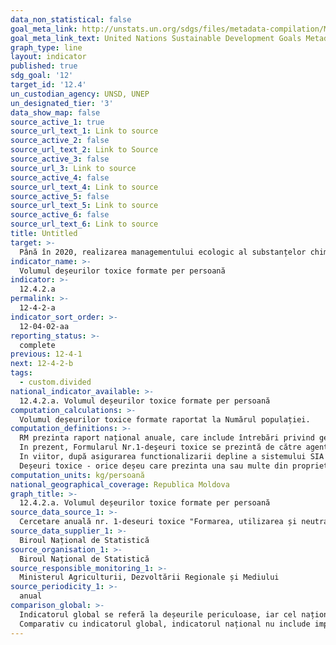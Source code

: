 ```yaml
---
data_non_statistical: false
goal_meta_link: http://unstats.un.org/sdgs/files/metadata-compilation/Metadata-Goal-12.pdf
goal_meta_link_text: United Nations Sustainable Development Goals Metadata (pdf 782kB)
graph_type: line
layout: indicator
published: true
sdg_goal: '12'
target_id: '12.4'
un_custodian_agency: UNSD, UNEP
un_designated_tier: '3'
data_show_map: false
source_active_1: true
source_url_text_1: Link to source
source_active_2: false
source_url_text_2: Link to Source
source_active_3: false
source_url_3: Link to source
source_active_4: false
source_url_text_4: Link to source
source_active_5: false
source_url_text_5: Link to source
source_active_6: false
source_url_text_6: Link to source
title: Untitled
target: >-
  Până în 2020, realizarea managementului ecologic al substanțelor chimice și a tuturor deșeurilor pe parcursul ciclului de viață al acestora, în conformitate cu cadrele convenite la nivel    internațional, și reducerea semnificativă a emisiilor acestora în aer, apă și sol, în scopul de a reduce la minimum efectele adverse ale acestora asupra sănătății umane și a mediului
indicator_name: >-
  Volumul deșeurilor toxice formate per persoană
indicator: >-
  12.4.2.a
permalink: >-
  12-4-2-a
indicator_sort_order: >-
  12-04-02-aa
reporting_status: >-
  complete
previous: 12-4-1
next: 12-4-2-b
tags:
  - custom.divided
national_indicator_available: >-
  12.4.2.a. Volumul deșeurilor toxice formate per persoană
computation_calculations: >-
  Volumul deșeurilor toxice formate raportat la Numărul populației.
computation_definitions: >-
  RM prezinta raport național anuale, care include întrebări privind generarea de deșeuri toxice și alte deșeuri, precum și importurile și exporturile de deșeuri toxice și alte deșeuri destinate reutilizării, reciclării sau recuperării sau eliminării finale.<br> 
  In prezent, Formularul Nr.1-deşeuri toxice se prezintă de către agenții economici în activitatea cărora se formează, depozitează, utilizează, neutralizează deșeuri toxice (lichidează). Acesta nu include importul si exportul deșeurilor toxice. <br> 
  In viitor, după asigurarea functionalizarii depline a sistemului SIA MD se va schimba sursa de date (Agenția Mediului) si se vor colecta date inclusiv pe importul/exportul de deșeuri toxice.<br> 
  Deșeuri toxice - orice deșeu care prezinta una sau multe din proprietățile toxice specificate in Anexa 3, din Legea nr.209/2016 privind deșeurile. Deșeurile toxice includ: HP1 Explozive; HP2 Oxidante,; HP3 Inflamabile; HP4 „Iritante – iritarea pielii și leziuni oculare”; HP5 „Toxicitate asupra unui organ-țintă specific (STOT)/toxicitate prin aspirare”: HP6 „Toxicitate acută”; HP7 „Cancerigene”; HP8 „Corozive”; HP9 „Infecțioase”; HP10 „Toxice pentru reproducere”; HP11 „Mutagene”; HP12 „Degajarea unui gaz cu toxicitate acută”; HP13 „Sensibilizante”; HP14 „Ecotoxice”; HP15 „Deșeuri capabile să dezvolte una dintre proprietățile periculoase menționate mai sus, pe care deșeul inițial nu o prezintă în mod direct”.
computation_units: kg/persoană
national_geographical_coverage: Republica Moldova
graph_title: >-
  12.4.2.a. Volumul deșeurilor toxice formate per persoană
source_data_source_1: >-
  Cercetare anuală nr. 1-deseuri toxice "Formarea, utilizarea și neutralizarea deșeurilor toxice" - BNS
source_data_supplier_1: >-
  Biroul Național de Statistică
source_organisation_1: >-
  Biroul Național de Statistică
source_responsible_monitoring_1: >-
  Ministerul Agriculturii, Dezvoltării Regionale și Mediului
source_periodicity_1: >-
  anual
comparison_global: >-
  Indicatorul global se referă la deșeurile periculoase, iar cel național doar la deșeurile toxice care reprezintă o parte din deșeurile periculoase<br> 
  Comparativ cu indicatorul global, indicatorul național nu include importul si exportul de deșeuri periculoase.
---
```

